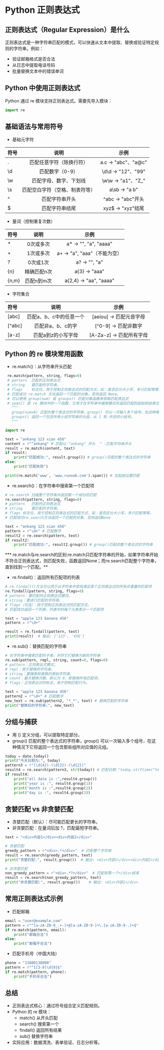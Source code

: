# Python 正则表达式

## 正则表达式（Regular Expression）是什么
 正则表达式是一种字符串匹配的模式，可以快速从文本中提取、替换或验证特定规则的字符串。例如：
 - 验证邮箱格式是否合法
 - 从日志中提取电话号码
 - 批量替换文本中的错误单词

## Python 中使用正则表达式
Python 通过 re 模块支持正则表达式。需要先导入模块：
```py
import re
```

## 基础语法与常用符号

 - 基础元字符

|  符号  |  说明  |  示例  |
|:--------|:--------:|:--------:|
|  .  |  匹配任意字符（除换行符）  |  a.c → "abc"、"a@c"  |
|  \d  |  匹配数字（0-9）  |  \d\d → "12"、"99"  |
|  \w  |  匹配字母、数字、下划线  |  \w\w → "a1"、"Z_"  |
|  \s  |  匹配空白字符（空格、制表符等）  |  a\sb → "a b"  |
|  ^  |  匹配字符串开头  |  ^abc → "abc"开头  |
|  $  |  匹配字符串结尾  |  xyz$ → "xyz"结尾  |

 - 量词（控制重复次数）

|  符号  |  说明  |  示例  |
|:--------|:--------:|:--------:|
|  *  |  0次或多次  |  a* → "", "a", "aaaa"  |
|  +  |  1次或多次  |  a+ → "a", "aaa"（不能为空）  |
|  ?  |  0次或1次  |  a? → "", "a"  |
|  {n}  |  精确匹配n次  |  a{3} → "aaa"  |
|  {n,m}  |  匹配n到m次  |  a{2,4} → "aa", "aaaa"  |

 - 字符集合

|  符号  |  说明  |  示例  |
|:--------|:--------:|:--------:|
|  [abc]  |  匹配a、b、c中的任意一个  |  [aeiou] → 匹配元音字母  |
|  [^abc]  |  匹配非a、b、c的字  |  [^0-9] → 匹配非数字  |
|  [a-z]  |  匹配a到z的小写字母  |  [A-Za-z] → 匹配所有字母  |

## Python 的 re 模块常用函数

 - re.match()：从字符串开头匹配
```py
 re.match(pattern, string, flags=0)
 # pattern	匹配的正则表达式
 # string	要匹配的字符串。
 # flags	标志位，用于控制正则表达式的匹配方式，如：是否区分大小写，多行匹配等等。参见：正则表达式修饰符 - 可选标志
 # 匹配成功 re.match 方法返回一个匹配的对象，否则返回 None。
 # 可以使用 group(num) 或 groups() 匹配对象函数来获取匹配表达式
 # span() 是 re 模块中的一个函数，它用于在字符串中搜索模式并返回匹配的起始和结束位置。
   """
   group(num=0)	匹配的整个表达式的字符串，group() 可以一次输入多个组号，在这种情况下它将返回一个包含那些组所对应值的元组。
   groups()	返回一个包含所有小组字符串的元组，从 1 到 所含的小组号。
   """
```
```py
import re

text = "ankang 123 xian 456"
content = r"^ankang" # 匹配以 "ankang" 开头  ^ :匹配字符串开头
result = re.match(content, text)
if result:
    print("匹配成功:", result.group()) # group()匹配的整个表达式的字符串
else:
    print("匹配失败")
    
print(re.match('www', 'www.runoob.com').span()) # 在起始位置匹配
```

 - re.search()：在字符串中搜索第一个匹配项

```py
# re.search 扫描整个字符串并返回第一个成功的匹配
re.search(pattern, string, flags=0)
# pattern	匹配的正则表达式
# string	要匹配的字符串。
# flags	标志位，用于控制正则表达式的匹配方式，如：是否区分大小写，多行匹配等等。
# 匹配成功re.search方法返回一个匹配的对象，否则返回None
```
```py
text = "ankang 123 xian 456"
pattern = r"\d+" # 匹配数字
result2 = re.search(pattern, text)
if result2:
    print("匹配成功:", result2.group()) # group()匹配的整个表达式的字符串
```

*** re.match与re.search的区别:re.match只匹配字符串的开始，如果字符串开始不符合正则表达式，则匹配失败，函数返回None；而re.search匹配整个字符串，直到找到一个匹配。**
 
 - re.findall()：返回所有匹配项的列表
```py
# re.findall()方法可以用于从字符串中查找满足某个正则表达式的所有非重叠的匹配项
re.findall(pattern, string, flags=0)
# pattern：要匹配的正则表达式模式。
# string：要进行匹配的字符串。
# flags（可选）：用于控制正则表达式的匹配方式。
# 匹配成功返回一个列表，列表中的每个元素表示一个匹配项
```

```py
text = "apple 123 banana 456"
pattern = r"\d+"

result = re.findall(pattern, text)
print(result)  # 输出: ['123', '456']
```
 - re.sub()：替换匹配的字符串
```py
# 在字符串中搜索匹配的子串，并将它们替换为新的字符串
re.sub(pattern, repl, string, count=0, flags=0)
# pattern：正则表达式模式。
# repl：用于替换的字符串。
# string：要搜索和替换的原始字符串。
# count：最大替换次数，默认为 0，即替换所有匹配项。
# flags：正则表达式的标志，用于控制匹配行为。
```
```py
text = "apple 123 banana 456"
pattern2 = r"\d+" # 匹配数字
new_text = re.sub(pattern2, "*_*", text) # 替换匹配的字符串
print("替换后的字符串:", new_text)
```
## 分组与捕获
 - 用 () 定义分组，可以提取特定部分。
 - group()	匹配的整个表达式的字符串，group() 可以一次输入多个组号，在这种情况下它将返回一个包含那些组所对应值的元组。

```py
today = date.today()
print("今天日期为:", today)
pattern3 = r"(\d{4})-(\d{2})-(\d{2})"
result4 = re.search(pattern3, str(today)) # 匹配日期 "today.strftime("%Y-%m-%d")"
if result4:
    print("all date is :",result4.group())
    print("year is :", result4.group(1))
    print("month is :",result4.group(2))
    print("day is :", result4.group(3))
```

## 贪婪匹配 vs 非贪婪匹配
 - 贪婪匹配（默认）：尽可能匹配更长的字符串。
 - 非贪婪匹配：在量词后加 ?，匹配最短字符串。
```py
text = "<div>内容1</div><div>内容2</div>"

# 贪婪匹配
greedy_pattern = r"<div>.*</div>"  # 匹配整个字符串
result = re.search(greedy_pattern, text)
print("贪婪匹配:", result.group())  # 输出: <div>内容1</div><div>内容2</div>

# 非贪婪匹配
non_greedy_pattern = r"<div>.*?</div>"  # 匹配到第一个</div>结束
result = re.search(non_greedy_pattern, text)
print("非贪婪匹配:", result.group())    # 输出: <div>内容1</div>
```

## 常用正则表达式示例
 -  匹配邮箱
```py
email = "user@example.com"
pattern = r"^[a-zA-Z0-9_.+-]+@[a-zA-Z0-9-]+\.[a-zA-Z0-9-.]+$"
if re.match(pattern, email):
    print("邮箱合法")
else:
    print("邮箱不合法")
```
 - 匹配手机号（中国大陆）
```py
phone = "13800138000"
pattern = r"^1[3-9]\d{9}$"
if re.match(pattern, phone):
    print("手机号合法")
```

## 总结
 - 正则表达式核心：通过符号组合定义匹配规则。
 - Python 的 re 模块：
    - match() 从开头匹配
    - search() 搜索第一个
    - findall() 返回所有结果
    - sub() 替换字符串
 - 实际应用：数据清洗、表单验证、日志分析等。